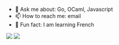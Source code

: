 - 💬 Ask me about: Go, OCaml, Javascript
- 📫 How to reach me: email
- 🌱 Fun fact: I am learning French

<a href="http://siadat.github.io/projects"><img src="https://i.imgur.com/mbQbFcTt.png"></a>
<a href="http://siadat.github.io/projects"><img src="https://i.imgur.com/Fyg3sCOt.png"></a>

